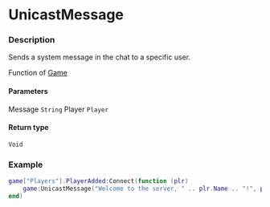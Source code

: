 # UnicastMessage
### Description
Sends a system message in the chat to a specific user.

Function of [Game](/classes/Game/)

#### Parameters
Message `String`
Player `Player`

#### Return type
`Void`

### Example
```lua
game["Players"].PlayerAdded:Connect(function (plr)
    game:UnicastMessage("Welcome to the server, " .. plr.Name .. "!", plr)
end)
```